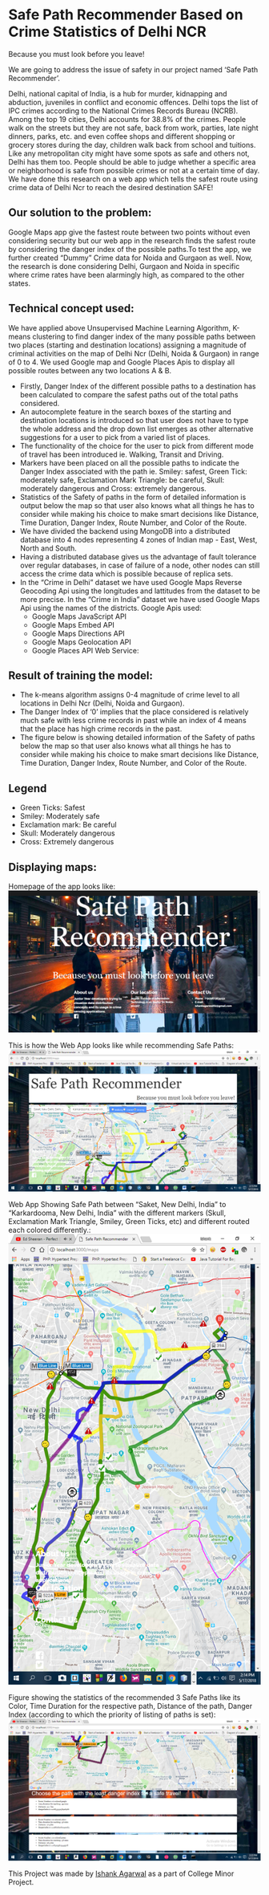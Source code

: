 # Safe Path Recommender Based on Crime Statistics of Delhi NCR
Because you must look before you leave!


We are going to address the issue of safety in our project named ‘Safe Path Recommender’.

Delhi, national capital of India, is a hub for murder, kidnapping and abduction, juveniles in conflict and economic offences. Delhi tops the list of IPC crimes according to the National Crimes Records Bureau (NCRB). Among the top 19 cities, Delhi accounts for 38.8% of the crimes.
People walk on the streets but they are not safe, back from work, parties, late night dinners, parks, etc. and even coffee shops and different shopping or grocery stores during the day, children walk back from school and tuitions. Like any metropolitan city might have some spots as safe and others not, Delhi has them too. People should be able to judge whether a specific area or neighborhood is safe from possible crimes or not at a certain time of day. We have done this research on a web app which tells the safest route using crime data of Delhi Ncr to reach the desired destination SAFE!


## Our solution to the problem:

Google Maps app give the fastest route between two points without even considering security but our web app in the research finds the safest route by considering the danger index of the possible paths.To test the app, we further created “Dummy” Crime data for Noida and Gurgaon as well. Now, the research is done considering Delhi, Gurgaon and Noida in specific where crime rates have been alarmingly high, as compared to the other states.


## Technical concept used:

We have applied above Unsupervised Machine Learning Algorithm, K-means clustering to find danger index of the many possible paths between two places (starting and destination locations) assigning a magnitude of  criminal activities on the  map  of  Delhi Ncr (Delhi, Noida & Gurgaon)  in range of 0 to 4. We used Google map and Google Places Apis to display all possible routes between any two locations A & B.
* Firstly, Danger Index of the different possible paths to a destination has been calculated to compare the safest paths out of the total paths considered. 
* An autocomplete feature in the search boxes of the starting and destination locations is introduced so that user does not have to type the whole address and the drop down list emerges as other alternative suggestions for a user to pick from a varied list of places. 
* The functionality of the choice for the user to pick from different mode of travel has been introduced ie. Walking, Transit and Driving.
* Markers have been placed on all the possible paths to indicate the Danger Index associated with the path ie. Smiley: safest, Green Tick: moderately safe, Exclamation Mark Triangle: be careful, Skull: moderately dangerous and Cross: extremely dangerous.
* Statistics of the Safety of paths in the form of detailed information is output below the map so that user also knows what all things he has to consider while making his choice to make smart decisions like Distance, Time Duration, Danger Index, Route Number, and Color of the Route.
* We have divided the backend using MongoDB into a distributed database into 4 nodes representing 4 zones of Indian map - East, West, North and South. 
* Having a distributed database gives us the advantage of fault tolerance over regular databases, in case of failure of a node, other nodes can still access the crime data which is possible because of replica sets. 
* In the “Crime in Delhi” dataset we have used Google Maps Reverse Geocoding Api using the longitudes and lattitudes from the dataset to be more precise. In the “Crime in India” dataset we have used Google Maps Api using the names of the districts. Google Apis used:
  *	Google Maps JavaScript API
  *	Google Maps Embed API
  *	Google Maps Directions API
  *	Google Maps Geolocation API
  *	Google Places API Web Service: 

## Result of training the model:

- The k-means algorithm assigns 0-4 magnitude of crime level to all locations in Delhi Ncr (Delhi, Noida and Gurgaon).
- The Danger Index of ‘0’ implies that the place considered is relatively much safe with less crime records in past while an index of 4 means that the place has high crime records in the past.
- The figure below is showing detailed information of the Safety of paths  below the map so that user also knows what all things he has to consider while making his choice to make smart decisions like Distance, Time Duration, Danger Index, Route Number, and Color of the Route.

## Legend
- Green Ticks: Safest
- Smiley: Moderately safe
- Exclamation mark: Be careful
- Skull: Moderately dangerous
- Cross: Extremely dangerous

## Displaying maps:
Homepage of the app looks like:
![Screenshot 1](https://github.com/ishank62/Safe-Path-Recommender/blob/master/images/Screenshot%20(147).png)


This is how the Web App looks like while recommending Safe Paths:
![Screenshot 2](https://github.com/ishank62/Safe-Path-Recommender/blob/master/images/Screenshot%20(149).png)


Web App Showing Safe Path between “Saket, New Delhi, India” to “Karkardooma, New Delhi, India” with the different markers (Skull, Exclamation Mark Triangle, Smiley, Green Ticks, etc) and different routed each colored differently.:
![Screenshot 3](https://github.com/ishank62/Safe-Path-Recommender/blob/master/images/Screenshot%20(148).png)


Figure showing the statistics of the recommended 3 Safe Paths like its Color, Time Duration for the respective path, Distance of the path, Danger Index (according to which the priority of listing of paths is set):
![Screenshot 4](https://github.com/ishank62/Safe-Path-Recommender/blob/master/images/Screenshot%20(150).png)



This Project was made by [Ishank Agarwal](https://www.github.com/ishank62) as a part of College Minor Project.